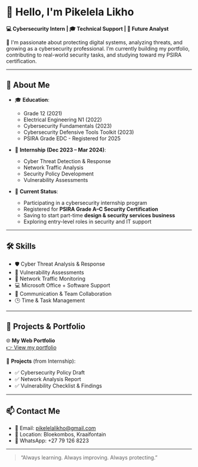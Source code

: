 # 👋 Hello, I'm Pikelela Likho

**💻 Cybersecurity Intern | 🎓 Technical Support | 🔐 Future Analyst**

🔐 I'm passionate about protecting digital systems, analyzing threats, and growing as a cybersecurity professional. I’m currently building my portfolio, contributing to real-world security tasks, and studying toward my PSIRA certification.

---

## 🧠 About Me

- 🎓 **Education**:
  - Grade 12 (2021)
  - Electrical Engineering N1 (2022)
  - Cybersecurity Fundamentals (2023)
  - Cybersecurity Defensive Tools Toolkit (2023)
  - PSIRA Grade EDC - Registered for 2025

- 🧪 **Internship (Dec 2023 – Mar 2024)**:
  - Cyber Threat Detection & Response
  - Network Traffic Analysis
  - Security Policy Development
  - Vulnerability Assessments

- 💼 **Current Status**:  
  - Participating in a cybersecurity internship program  
  - Registered for **PSIRA Grade A–C Security Certification**  
  - Saving to start part-time **design & security services business**  
  - Exploring entry-level roles in security and IT support

---

## 🛠 Skills

- 🛡️ Cyber Threat Analysis & Response  
- 🧠 Vulnerability Assessments  
- 📡 Network Traffic Monitoring  
- 💻 Microsoft Office + Software Support  
- 🤝 Communication & Team Collaboration  
- 🕒 Time & Task Management

---

## 🔗 Projects & Portfolio

🌐 **My Web Portfolio**  
[👉 View my portfolio](https://pikelelalikho.github.io/portfolio/)

📝 **Projects** (from Internship):
- ✅ Cybersecurity Policy Draft
- ✅ Network Analysis Report
- ✅ Vulnerability Checklist & Findings

---

## 📫 Contact Me

- 📧 Email: [pikelelalikho@gmail.com](mailto:pikelelalikho@gmail.com)  
- 📍 Location: Bloekombos, Kraaifontain 
- 📱 WhatsApp: +27 79 126 8223  

---

> “Always learning. Always improving. Always protecting.”  
